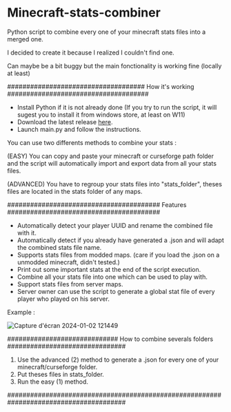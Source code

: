 # Minecraft-stats-combiner
Python script to combine every one of your minecraft stats files into a merged one.

I decided to create it because I realized I couldn't find one.

Can maybe be a bit buggy but the main fonctionality is working fine (locally at least)

#################################### How it's working #####################################

- Install Python if it is not already done (If you try to run the script, it will sugest you to install it from windows store, at least on W11)
- Download the latest release [here](https://github.com/qu4ntik/Minecraft-stats-combiner/releases).
- Launch main.py and follow the instructions.

You can use two differents methods to combine your stats :

(EASY) You can copy and paste your minecraft or curseforge path folder and the script will automatically import and export data from all your stats files.

(ADVANCED) You have to regroup your stats files into "stats_folder", theses files are located in the stats folder of any maps.

######################################## Features ########################################

- Automatically detect your player UUID and rename the combined file with it.
- Automatically detect if you already have generated a .json and will adapt the combined stats file name.
- Supports stats files from modded maps. (care if you load the .json on a unmodded minecraft, didn't tested.)
- Print out some important stats at the end of the script execution.
- Combine all your stats file into one which can be used to play with.
- Support stats files from server maps.
- Server owner can use the script to generate a global stat file of every player who played on his server.

Example :

![Capture d'écran 2024-01-02 121449](https://github.com/qu4ntik/Minecraft-stats-combiner/assets/113895291/020e5021-73a9-44ea-9f12-8640bd75bc0e)

############################# How to combine severals folders ###############################

1. Use the advanced (2) method to generate a .json for every one of your minecraft/curseforge folder.
2. Put theses files in stats_folder.
3. Run the easy (1) method.

#######################################################################################
